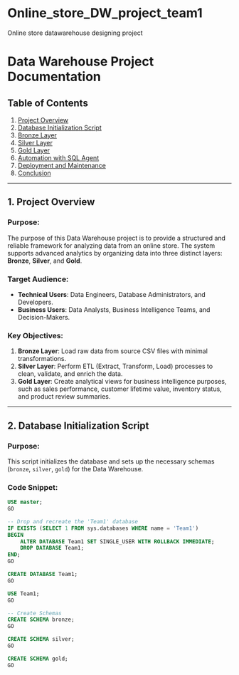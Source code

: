 # Online_store_DW_project_team1
Online store datawarehouse designing project

# Data Warehouse Project Documentation

## Table of Contents
1. [Project Overview](#1-project-overview)
2. [Database Initialization Script](#2-database-initialization-script)
3. [Bronze Layer](#3-bronze-layer)
4. [Silver Layer](#4-silver-layer)
5. [Gold Layer](#5-gold-layer)
6. [Automation with SQL Agent](#6-automation-with-sql-agent)
7. [Deployment and Maintenance](#7-deployment-and-maintenance)
8. [Conclusion](#8-conclusion)

---

## 1. Project Overview

### Purpose:
The purpose of this Data Warehouse project is to provide a structured and reliable framework for analyzing data from an online store. The system supports advanced analytics by organizing data into three distinct layers: **Bronze**, **Silver**, and **Gold**.

### Target Audience:
- **Technical Users**: Data Engineers, Database Administrators, and Developers.
- **Business Users**: Data Analysts, Business Intelligence Teams, and Decision-Makers.

### Key Objectives:
1. **Bronze Layer**: Load raw data from source CSV files with minimal transformations.
2. **Silver Layer**: Perform ETL (Extract, Transform, Load) processes to clean, validate, and enrich the data.
3. **Gold Layer**: Create analytical views for business intelligence purposes, such as sales performance, customer lifetime value, inventory status, and product review summaries.

---

## 2. Database Initialization Script

### Purpose:
This script initializes the database and sets up the necessary schemas (`bronze`, `silver`, `gold`) for the Data Warehouse.

### Code Snippet:
```sql
USE master;
GO

-- Drop and recreate the 'Team1' database
IF EXISTS (SELECT 1 FROM sys.databases WHERE name = 'Team1')
BEGIN
    ALTER DATABASE Team1 SET SINGLE_USER WITH ROLLBACK IMMEDIATE;
    DROP DATABASE Team1;
END;
GO

CREATE DATABASE Team1;
GO

USE Team1;
GO

-- Create Schemas
CREATE SCHEMA bronze;
GO

CREATE SCHEMA silver;
GO

CREATE SCHEMA gold;
GO

